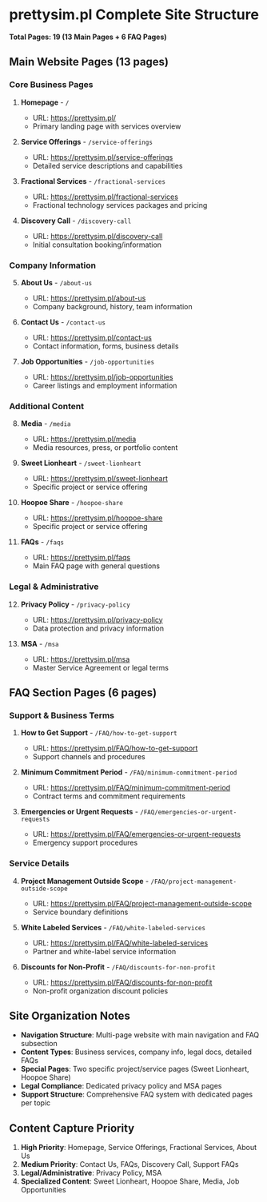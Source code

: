 # prettysim.pl Complete Site Structure

**Total Pages: 19 (13 Main Pages + 6 FAQ Pages)**

## Main Website Pages (13 pages)

### Core Business Pages
1. **Homepage** - `/`
   - URL: https://prettysim.pl/
   - Primary landing page with services overview

2. **Service Offerings** - `/service-offerings`
   - URL: https://prettysim.pl/service-offerings
   - Detailed service descriptions and capabilities

3. **Fractional Services** - `/fractional-services`
   - URL: https://prettysim.pl/fractional-services
   - Fractional technology services packages and pricing

4. **Discovery Call** - `/discovery-call`
   - URL: https://prettysim.pl/discovery-call
   - Initial consultation booking/information

### Company Information
5. **About Us** - `/about-us`
   - URL: https://prettysim.pl/about-us
   - Company background, history, team information

6. **Contact Us** - `/contact-us`
   - URL: https://prettysim.pl/contact-us
   - Contact information, forms, business details

7. **Job Opportunities** - `/job-opportunities`
   - URL: https://prettysim.pl/job-opportunities
   - Career listings and employment information

### Additional Content
8. **Media** - `/media`
   - URL: https://prettysim.pl/media
   - Media resources, press, or portfolio content

9. **Sweet Lionheart** - `/sweet-lionheart`
   - URL: https://prettysim.pl/sweet-lionheart
   - Specific project or service offering

10. **Hoopoe Share** - `/hoopoe-share`
    - URL: https://prettysim.pl/hoopoe-share
    - Specific project or service offering

11. **FAQs** - `/faqs`
    - URL: https://prettysim.pl/faqs
    - Main FAQ page with general questions

### Legal & Administrative
12. **Privacy Policy** - `/privacy-policy`
    - URL: https://prettysim.pl/privacy-policy
    - Data protection and privacy information

13. **MSA** - `/msa`
    - URL: https://prettysim.pl/msa
    - Master Service Agreement or legal terms

## FAQ Section Pages (6 pages)

### Support & Business Terms
1. **How to Get Support** - `/FAQ/how-to-get-support`
   - URL: https://prettysim.pl/FAQ/how-to-get-support
   - Support channels and procedures

2. **Minimum Commitment Period** - `/FAQ/minimum-commitment-period`
   - URL: https://prettysim.pl/FAQ/minimum-commitment-period
   - Contract terms and commitment requirements

3. **Emergencies or Urgent Requests** - `/FAQ/emergencies-or-urgent-requests`
   - URL: https://prettysim.pl/FAQ/emergencies-or-urgent-requests
   - Emergency support procedures

### Service Details
4. **Project Management Outside Scope** - `/FAQ/project-management-outside-scope`
   - URL: https://prettysim.pl/FAQ/project-management-outside-scope
   - Service boundary definitions

5. **White Labeled Services** - `/FAQ/white-labeled-services`
   - URL: https://prettysim.pl/FAQ/white-labeled-services
   - Partner and white-label service information

6. **Discounts for Non-Profit** - `/FAQ/discounts-for-non-profit`
   - URL: https://prettysim.pl/FAQ/discounts-for-non-profit
   - Non-profit organization discount policies

## Site Organization Notes

- **Navigation Structure**: Multi-page website with main navigation and FAQ subsection
- **Content Types**: Business services, company info, legal docs, detailed FAQs
- **Special Pages**: Two specific project/service pages (Sweet Lionheart, Hoopoe Share)
- **Legal Compliance**: Dedicated privacy policy and MSA pages
- **Support Structure**: Comprehensive FAQ system with dedicated pages per topic

## Content Capture Priority

1. **High Priority**: Homepage, Service Offerings, Fractional Services, About Us
2. **Medium Priority**: Contact Us, FAQs, Discovery Call, Support FAQs
3. **Legal/Administrative**: Privacy Policy, MSA
4. **Specialized Content**: Sweet Lionheart, Hoopoe Share, Media, Job Opportunities